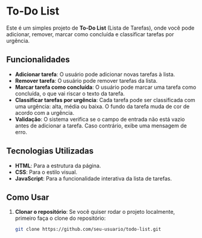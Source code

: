 # To-Do List

Este é um simples projeto de **To-Do List** (Lista de Tarefas), onde você pode adicionar, remover, marcar como concluída e classificar tarefas por urgência.

## Funcionalidades

- **Adicionar tarefa**: O usuário pode adicionar novas tarefas à lista.
- **Remover tarefa**: O usuário pode remover tarefas da lista.
- **Marcar tarefa como concluída**: O usuário pode marcar uma tarefa como concluída, o que vai riscar o texto da tarefa.
- **Classificar tarefas por urgência**: Cada tarefa pode ser classificada com uma urgência: alta, média ou baixa. O fundo da tarefa muda de cor de acordo com a urgência.
- **Validação**: O sistema verifica se o campo de entrada não está vazio antes de adicionar a tarefa. Caso contrário, exibe uma mensagem de erro.

## Tecnologias Utilizadas

- **HTML**: Para a estrutura da página.
- **CSS**: Para o estilo visual.
- **JavaScript**: Para a funcionalidade interativa da lista de tarefas.

## Como Usar

1. **Clonar o repositório**:
   Se você quiser rodar o projeto localmente, primeiro faça o clone do repositório:

   ```bash
   git clone https://github.com/seu-usuario/todo-list.git
